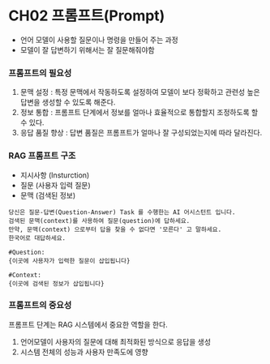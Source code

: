 # CH02 프롬프트(Prompt)
- 언어 모델이 사용할 질문이나 명령을 만들어 주는 과정
- 모델이 잘 답변하기 위해서는 잘 질문해줘야함

### 프롬프트의 필요성
1. 문맥 설정 : 특정 문맥에서 작동하도록 설정하여 모델이 보다 정확하고 관련성 높은 답변을 생성할 수 있도록 해준다.
2. 정보 통합 : 프롬프트 단계에서 정보를 얼마나 효율적으로 통합할지 조정하도록 할 수 있다.
3. 응답 품질 향상 : 답변 품질은 프롬프트가 얼마나 잘 구성되었는지에 따라 달라진다.

### RAG 프롬프트 구조
* 지시사항 (Insturction)
* 질문 (사용자 입력 질문)
* 문맥 (검색된 정보)

```
당신은 질문-답변(Question-Answer) Task 를 수행한는 AI 어시스턴트 입니다.
검색된 문맥(context)를 사용하여 질문(question)에 답하세요. 
만약, 문맥(context) 으로부터 답을 찾을 수 없다면 '모른다' 고 말하세요. 
한국어로 대답하세요.

#Question: 
{이곳에 사용자가 입력한 질문이 삽입됩니다}

#Context: 
{이곳에 검색된 정보가 삽입됩니다}
```

### 프롬프트의 중요성

프롬프트 단계는 RAG 시스템에서 중요한 역할을 한다.

1. 언어모델이 사용자의 질문에 대해 최적화된 방식으로 응답을 생성
2. 시스템 전체의 성능과 사용자 만족도에 영향